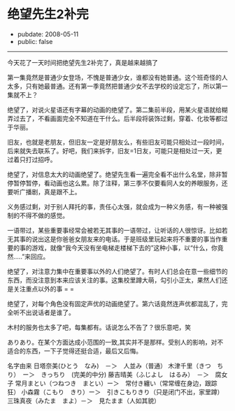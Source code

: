 # 绝望先生2补完

- pubdate: 2008-05-11
- public: false

--------------------------


今天花了一天时间把绝望先生2补完了，真是越来越搞了

第一集竟然是普通少女登场，不愧是普通少女，谁都没有她普通。这个班奇怪的人太多，只有她最普通。还有第一季竟然把普通少女不去学校的设定忘了，所以第一集就不上？

绝望了，对说火星语还有字幕的动画的绝望了。第二集前半段，用某火星语就给糊弄过去了，不看画面完全不知道在干什么。后半段将装饰过剩，穿着、化妆等都过于华丽。

旧友，也就是老朋友，但旧友一定是好朋友么，有些旧友可能只相处过一段时间，后来就失去联系了。好吧，我们来拆字，旧友=1日友，可能只是相处过一天，更过着只打过招呼。

绝望了，对信息太大的动画绝望了。绝望先生看一遍完全看不出什么名堂，除非暂停暂停暂停，看动画也这么累。除了注释，第三季不仅要看同人女的养眼服务，还要听广播剧，真是跟不上。

义务感过剩，对于别人拜托的事，责任心太强，就会成为一种义务感，有一种被强制的不得不做的感觉。

一语带过，某些重要事经常会被若无其事的一语带过，让听话的人很惊讶。比如若无其事的说出这是你爸爸女朋友来的电话。于是班级里玩起来将不重要的事当作重要的事的游戏，就像“我今天没有坐电梯走楼梯下去的”这种小事，以“什么，你竟然.....”来回应。

绝望了，对注意力集中在重要事以外的人们绝望了。有时人们总会在意一些细节的东西，而没注意到本来应该关注的事。这集校里蹲大萌，勾引小正太，果然人们还是关注重点以外的事 = =

绝望了，对每个角色没有固定声优的动画绝望了。第六话竟然连声优都混乱了，完全听不出说话者是谁了。

木村的服务也太多了吧，每集都有。话说怎么不告了？很乐意吧，笑




ありあり。在某个方面达成小范围的一致,其实并不是那样。受别人的影响，对不适合的东西，一下子觉得还挺合适，最后又后悔。

名字由来
日塔奈美(ひとう　なみ)　－＞　人並み（普通）
木津千里（きつ　ちり）　ー＞　きっちり　(完美的中分)
藤吉晴美（ふじよし　はるみ）　－＞　腐女子
常月まとい（つねつき　まとい）ー＞　常付き纏い（常常缠在身边，跟踪狂）
小森霧（こもり　きり）ー＞　引きこもりきり（只是闭门不出，家里蹲）
三珠真夜（みたま　まよ）－＞　見たまま（人如其貌）



